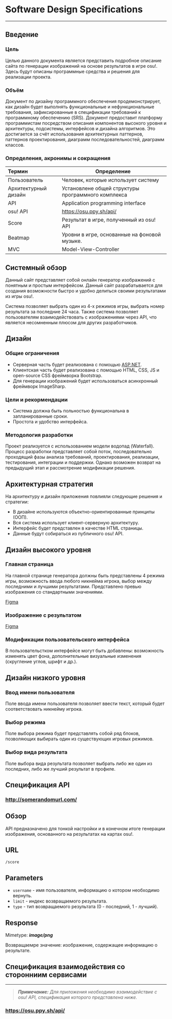 # Software Design Specifications

---

## Введение


### Цель
Целью данного документа является представить подробное описание сайта по генерации изображений на основе результатов в игре osu!. Здесь будут описаны программные средства и решения для реализации проекта.

### Объём

Документ по дизайну программного обеспечения продемонстрирует, как дизайн будет выполнять функциональные и нефункциональные требования, зафиксированные в спецификации требований к программному обеспечению (SRS). Документ предоставит платформу программистам посредством описания компонентов высокого уровня и архитектуры, подсистемы, интерфейсов и дизайна алгоритмов. Это достигается за счёт использования архитектурных паттернов, паттернов проектирования, диаграмм последовательностей, диаграмм классов.

### Определения, акронимы и сокращения

| Термин        | Определение   |
| :------------- | -------------|
| Пользователь      | Человек, которые использует систему |
| Архитектурный дизайн      | Установлене общей структуры программного комплекса      |
| API | Application programming interface      |
| osu! API | https://osu.ppy.sh/api/ |
| Score |	Результат в игре, полученный из osu! API |
| Beatmap |	Уровни в игре, основанные на фоновой музыке.|
| MVC |	Model-View-Controller |

## Системный обзор

Данный сайт представляет собой онлайн генератор изображений с понятным и простым интерфейсом. Данный сайт разрабатывается для создания возможности быстро и удобно делиться своими результатами из игры osu!. 

Система позволяет выбрать один из 4-х режимов игры, выбрать номер результата за последние 24 часа. Также система позволяет пользователям взаимодействовать с изображениями через API, что является несомненным плюсом для других разработчиков.


## Дизайн

### Общие ограничения

- Серверная часть будет реализована с помощью [ASP.NET](http://asp.NET).
- Клиентская часть будет реализована с помощью HTML, CSS, JS и open-source CSS фреймворка Bootstrap.
- Для генерации изображений будет использоваться асинхронный фреймворк ImageSharp.

### Цели и рекормендации

- Система должна быть польностью функциональна в запланированные сроки.
- Простота и удобство интерфейса.

### Методология разработки

Проект реализуется с использованием модели водопад (Waterfall). Процесс разработки представляет собой поток, последовательно проходящий фазы анализа требований, проектирования, реализации, тестирования, интеграции и поддержки. Однако возможен возврат на предыдущий этап и рассмотрение модификации решения.


## Архитектурная стратегия

На архитектуру и дизайн приложения повлияли следующие решения и стратегии:

- В дизайне используются объектно-ориентированные принципы (ООП).
- Вся система использует клиент-серверную архитектуру.
- Интерфейс будет представлен в качестве HTML страницы.
- Данные будут собираться из публичного osu! API.


## Дизайн высокого уровня


### Главная страница

На главной странице генератора должны быть представлены 4 режима игры, возможность ввода любого никнейма игрока, выбор между последними и лучшими результатами. Представлено превью изображения со стандартными значениями.

[Figma](https://www.figma.com/embed?embed_host=notion&url=https%3A%2F%2Fwww.figma.com%2Ffile%2FEmIlOFGn6zH8dJEjiRnhLN%2FUntitled%3Fnode-id%3D1%253A4)


### Изображение с результатом

[Figma](https://www.figma.com/embed?embed_host=notion&url=https%3A%2F%2Fwww.figma.com%2Ffile%2FEmIlOFGn6zH8dJEjiRnhLN%2FUntitled%3Fnode-id%3D5%253A3)

### Модификации пользовательского интерфейса

В пользовательстком интерфейсе могут быть добавлены: возможность изменять цвет фона, дополнительные визуальные изменения (скругление углов, шрифт и др.).


## Дизайн низкого уровня

### Ввод имени пользователя


Поле ввода имени пользователя позволяет ввести текст, который будет соответствовать никнейму игрока.

### Выбор режима

Поле выбора режима будет представлять собой ряд блоков, позволяющих выбирать один из существующих игровых режимов.

### Выбор вида результата

Поле выбора вида результата позволяет выбрать либо же один из последних, либо же лучший результат в профиле.

## Спецификация API

### http://somerandomurl.com/

## Обзор

API предназначено для тонкой настройки и в конечном итоге генерации изображения, основанного на результатах на картах osu!.


## **URL**

```markdown
/score
```

## Parameters

- `username` - имя пользователя, информацию о котором необходимо вернуть.
- `limit` - индекс возвращаемого результата.
- `type` - тип возвращаемого результата (0 - последний, 1 - лучший).

## **Response**

Mimetype: ***image/png***

Возвращаемре значение: изображение, содержащее информацию о результате.


## Спецификация взаимодействия со сторонниим сервисами

---

> ***Примечание:**
Для приложения необходимо взаимодействие с osu! API, спецификация которого представлена ниже.*

### https://osu.ppy.sh/api/